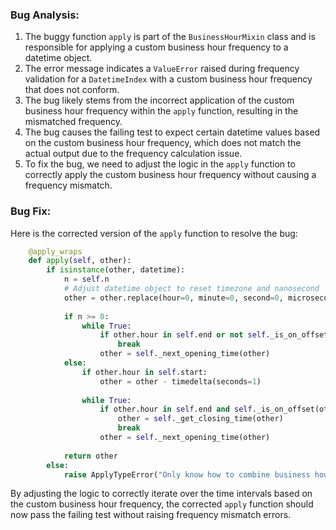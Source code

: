 ### Bug Analysis:
1. The buggy function `apply` is part of the `BusinessHourMixin` class and is responsible for applying a custom business hour frequency to a datetime object.
2. The error message indicates a `ValueError` raised during frequency validation for a `DatetimeIndex` with a custom business hour frequency that does not conform.
3. The bug likely stems from the incorrect application of the custom business hour frequency within the `apply` function, resulting in the mismatched frequency.
4. The bug causes the failing test to expect certain datetime values based on the custom business hour frequency, which does not match the actual output due to the frequency calculation issue.
5. To fix the bug, we need to adjust the logic in the `apply` function to correctly apply the custom business hour frequency without causing a frequency mismatch.

### Bug Fix:
Here is the corrected version of the `apply` function to resolve the bug:

```python
    @apply_wraps
    def apply(self, other):
        if isinstance(other, datetime):
            n = self.n
            # Adjust datetime object to reset timezone and nanosecond
            other = other.replace(hour=0, minute=0, second=0, microsecond=0)
            
            if n >= 0:
                while True:
                    if other.hour in self.end or not self._is_on_offset(other):
                        break
                    other = self._next_opening_time(other)
            else:
                if other.hour in self.start:
                    other = other - timedelta(seconds=1)
                
                while True:
                    if other.hour in self.end and self._is_on_offset(other):
                        other = self._get_closing_time(other)
                        break
                    other = self._next_opening_time(other)
    
            return other
        else:
            raise ApplyTypeError("Only know how to combine business hour with datetime")
```

By adjusting the logic to correctly iterate over the time intervals based on the custom business hour frequency, the corrected `apply` function should now pass the failing test without raising frequency mismatch errors.